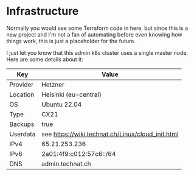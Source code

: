 # Infrastructure

Normally you would see some Terraform code in here, but since this is a new project and I'm not a fan of automating before even knowing how things work, this is just a placeholder for the future.

I just let you know that this admin k8s cluster uses a single master node. Here are some details about it:

| Key | Value |
| --- | ----- |
| Provider | Hetzner |
| Location | Helsinki (eu-central) |
| OS | Ubuntu 22.04 | 
| Type | CX21 | 
| Backups | true |
| Userdata | see https://wiki.technat.ch/Linux/cloud_init.html | 
| IPv4 | 65.21.253.236 |
| IPv6 | 2a01:4f9:c012:57c6::/64 |
| DNS | admin.technat.ch |
